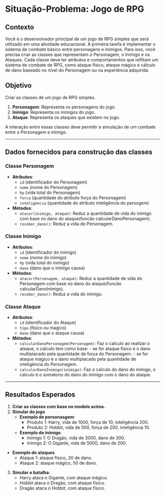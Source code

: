 # Situação-Problema: Jogo de RPG

## Contexto
Você é o desenvolvedor principal de um jogo de RPG simples que será utilizado em uma atividade educacional.
A primeira tarefa é implementar o sistema de combate básico entre personagens e inimigos. Para isso, você precisa criar as classes que representam o Personagem, o Inimigo e os Ataques. Cada classe deve ter atributos e comportamentos que reflitam um sistema de combate de RPG, como ataque físico, ataque mágico e cálculo de dano baseado no nível do Personagem ou na experiência adquirida.

## Objetivo
Criar as classes de um jogo de RPG simples.

1. **Personagem**: Representa os personagens do jogo.
2. **Inimigo**: Representa os inimigos do jogo.
3. **Ataque**: Representa os ataques que existem no jogo.

A interação entre essas classes deve permitir a simulação de um combate entre o Personagem e inimigo.

---

## Dados fornecidos para construção das classes

### Classe Personagem
- **Atributos**: 
  - `id` (identificador do Personagem)
  - `nome` (nome do Personagem)
  - `hp` (vida total do Personagem)
  - `forca` (quantidade do atributo força do Personagem)
  - `inteligencia` (quantidade do atributo inteligência do persogem)
- **Métodos**:
  - `atacar(inimigo, ataque)`: Reduz a quantidade de vida do inimigo com base no dano do ataque(funcão calcularDanoPersonagem).
  - `receber_dano()`: Reduz a vida do Personagem.

### Classe Inimigo
- **Atributos**: 
  - `id` (identificador do inimigo)
  - `nome` (nome do inimigo)
  - `hp` (vida total do inimigo)
  - `dano` (dano que o inimigo causa)
- **Métodos**:
  - `atacar(Personagem, ataque)`: Reduz a quantidade de vida do Personagem com base no dano do ataque(funcão calcularDanoInimigo).
  - `receber_dano()`: Reduz a vida do inimigo.

### Classe Ataque
- **Atributos**:
  - `id` (identificador do Ataque)
  - `tipo` (fisico ou magico)
  - `dano` (dano que o ataque causa)
- **Métodos**:
  - `calcularDanoPersonagem(Personagem)`: Faz o calculo ao realizar o ataque, o calculo tem como base:
        - se for ataque físico é o dano multiplacado pela quantidade de força do Personagem.
        - se for ataque mágico é o dano multiplacado pela quantidade de inteligência do Personagem.
  - `calcularDanoInimigo(inimigo)`: Faz o calculo do dano do inimigo, o calculo é o somatorio do dano do inimigo com o dano do ataque.

---

## Resultados Esperados
1. **Criar as classes com base no modelo acima.**
2. **Simular do jogo** 
   - **Exemplo de personasgem**:  
     - Produto 1: Harry, vida de 1000, força de 10, inteligência 200.
     - Produto 2: Hobbit, vida de 500, força de 200, inteligência 10.
   - **Exemplo de inimigo**:
     - Inimigo 1: O Dragão, vida de 3000, dano de 300.
     - Inimigo 2: O Gigante, vida de 5000, dano de 200.
  - **Exemplo de ataques**
     - Ataque 1: ataque físico, 20 de dano.
     - Ataque 2: ataque mágico, 50 de dano.
3. **Simular o batalha**:
    - Harry ataca o Gigante, com ataque mágico.
    - Hobbit ataca o Dragão, com ataque físico.
    - Dragão ataca o Hobbit, com ataque físico.

